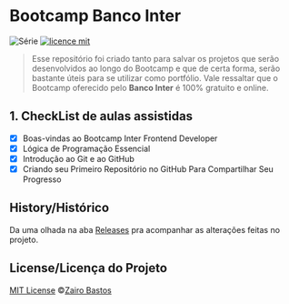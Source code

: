 # Bootcamp Banco Inter

![Série](https://img.shields.io/badge/ZairoBastos-BootcampInter-blue)
[![licence mit](https://img.shields.io/badge/licence-MIT-orange.svg)](https://github.com/zairobastos/BancoInter/blob/main/LICENSE)

> Esse repositório foi criado tanto para salvar os projetos que serão desenvolvidos ao longo do Bootcamp e que de certa forma, serão bastante úteis para se utilizar como portfólio. Vale ressaltar que o Bootcamp oferecido pelo **Banco Inter** é 100% gratuito e online.

## 1. CheckList de aulas assistidas

- [x] Boas-vindas ao Bootcamp Inter Frontend Developer
- [x] Lógica de Programação Essencial
- [x] Introdução ao Git e ao GitHub
- [x] Criando seu Primeiro Repositório no GitHub Para Compartilhar Seu Progresso

## History/Histórico
Da uma olhada na aba [Releases](https://github.com/zairobastos/BancoInter/commits/main) pra acompanhar as alterações feitas no projeto.

## License/Licença do Projeto
[MIT License](./LICENSE) ©[Zairo Bastos](https://github.com/zairobastos)
